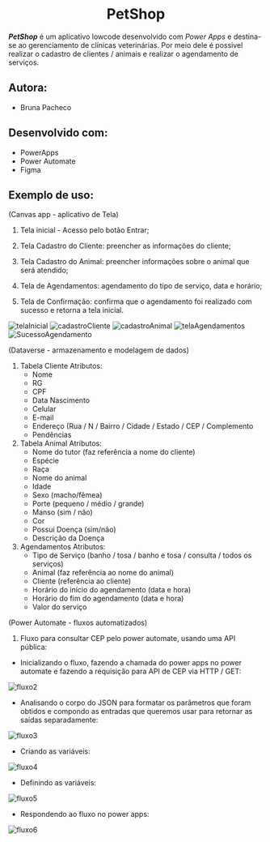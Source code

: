 ##                                      <h1 align="center"> PetShop </h1>

**_PetShop_** é um aplicativo lowcode desenvolvido com  _Power Apps_ e destina-se ao gerenciamento de clínicas veterinárias. Por meio dele é possivel realizar o cadastro de clientes / animais e realizar o agendamento de serviços.


## Autora:
- Bruna Pacheco

## Desenvolvido com:

 - PowerApps
 - Power Automate
 - Figma

## Exemplo de uso:
(Canvas app - aplicativo de Tela)
1. Tela inicial - Acesso pelo botão Entrar;

2. Tela Cadastro do Cliente: preencher as informações do cliente;

3. Tela Cadastro do Animal: preencher informações sobre o animal que será atendido;
   
4. Tela de Agendamentos: agendamento do tipo de serviço, data e horário;
   
5. Tela de Confirmação: confirma que o agendamento foi realizado com sucesso e retorna a tela inicial.

![telaInicial](https://github.com/Bruna-Tec/PetShop/assets/150478974/ed60ae8a-41a7-4ead-8a6c-82766f783f1d)
![cadastroCliente](https://github.com/Bruna-Tec/PetShop/assets/150478974/18f4c7e0-a11c-40c0-bb92-1a1043a15eb1)
![cadastroAnimal](https://github.com/Bruna-Tec/PetShop/assets/150478974/291512a0-83a6-42a4-906b-79aef6121fd8)
![telaAgendamentos](https://github.com/Bruna-Tec/PetShop/assets/150478974/7af5359f-3cc9-455c-a8f1-bdfb6eff9d66)
![SucessoAgendamento](https://github.com/Bruna-Tec/PetShop/assets/150478974/bd9e30ad-1b75-4918-b303-1f67a1f01f81)

(Dataverse - armazenamento e modelagem de dados)

1. Tabela Cliente
   Atributos:
   - Nome
   - RG
   - CPF
   - Data Nascimento
   - Celular
   - E-mail
   - Endereço (Rua / N / Bairro / Cidade / Estado / CEP /  Complemento
   - Pendências
 2. Tabela Animal
    Atributos:
    - Nome do tutor (faz referência a nome do cliente)
    - Espécie
    - Raça
    - Nome do animal
    - Idade
    - Sexo (macho/fêmea)
    - Porte (pequeno / médio / grande)
    - Manso (sim / não)
    - Cor
    - Possui Doença (sim/não)
    - Descrição da Doença
  3. Agendamentos
     Atributos:
     - Tipo de Serviço (banho / tosa / banho e tosa / consulta / todos os serviços)
     - Animal (faz referência ao nome do animal)
     - Cliente (referência ao cliente)
     - Horário do início do agendamento (data e hora)
     - Horário do fim do agendamento (data e hora)
     - Valor do serviço
    
   (Power Automate - fluxos automatizados)
   1. Fluxo para consultar CEP pelo power automate, usando uma API pública:
      
- Inicializando o fluxo, fazendo a chamada do power apps no power automate e fazendo a requisição para API de CEP via HTTP / GET:
  
![fluxo2](https://github.com/Bruna-Tec/PetShop/assets/150478974/60352583-6b9d-45dc-87a6-13bfc7e344a6)

- Analisando o corpo do JSON para formatar os parâmetros que foram obtidos e compondo as entradas que queremos usar para retornar as saídas separadamente:
  
![fluxo3](https://github.com/Bruna-Tec/PetShop/assets/150478974/2b783b91-09ba-433d-894a-c7f50a212734)

- Criando as variáveis:
  
![fluxo4](https://github.com/Bruna-Tec/PetShop/assets/150478974/d0076497-4186-4b2f-8814-0c834fb085e1)

- Definindo as variáveis:
  
![fluxo5](https://github.com/Bruna-Tec/PetShop/assets/150478974/ae0d4714-c5fe-4835-80bd-8863b4441351)

- Respondendo ao fluxo no power apps:
  
![fluxo6](https://github.com/Bruna-Tec/PetShop/assets/150478974/bc3350f6-9f00-4d38-936d-7d40a52bb965)


 
